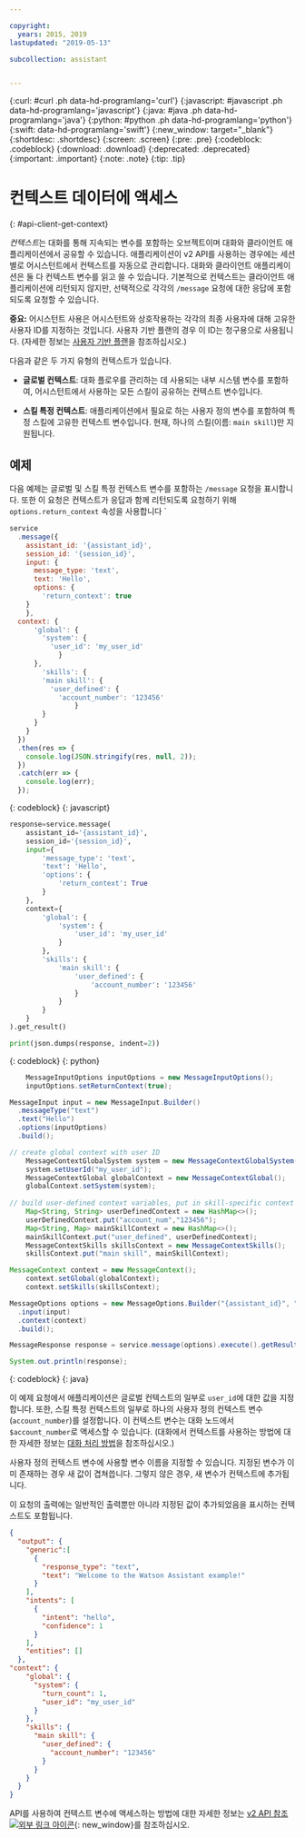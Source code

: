 ```yaml
---

copyright:
  years: 2015, 2019
lastupdated: "2019-05-13"

subcollection: assistant


---
```


{:curl: #curl .ph data-hd-programlang='curl'}
{:javascript: #javascript .ph data-hd-programlang='javascript'}
{:java: #java .ph data-hd-programlang='java'}
{:python: #python .ph data-hd-programlang='python'}
{:swift: data-hd-programlang='swift'}
{:new_window: target="_blank"}
{:shortdesc: .shortdesc}
{:screen: .screen}
{:pre: .pre}
{:codeblock: .codeblock}
{:download: .download}
{:deprecated: .deprecated}
{:important: .important}
{:note: .note}
{:tip: .tip}

# 컨텍스트 데이터에 액세스
{: #api-client-get-context}

*컨텍스트*는 대화를 통해 지속되는 변수를 포함하는 오브젝트이며 대화와 클라이언트 애플리케이션에서 공유할 수 있습니다. 애플리케이션이 v2 API를 사용하는 경우에는 세션별로 어시스턴트에서 컨텍스트를 자동으로 관리합니다. 대화와 클라이언트 애플리케이션은 둘 다 컨텍스트 변수를 읽고 쓸 수 있습니다. 기본적으로 컨텍스트는 클라이언트 애플리케이션에 리턴되지 않지만, 선택적으로 각각의 `/message` 요청에 대한 응답에 포함되도록 요청할 수 있습니다.

**중요:** 어시스턴트 사용은 어시스턴트와 상호작용하는 각각의 최종 사용자에 대해 고유한 사용자 ID를 지정하는 것입니다. 사용자 기반 플랜의 경우 이 ID는 청구용으로 사용됩니다. (자세한 정보는 [사용자 기반 플랜](/docs/services/assistant?topic=assistant-services-information#user-based-plans)을 참조하십시오.)

다음과 같은 두 가지 유형의 컨텍스트가 있습니다.

- **글로벌 컨텍스트**: 대화 플로우를 관리하는 데 사용되는 내부 시스템 변수를 포함하여, 어시스턴트에서 사용하는 모든 스킬이 공유하는 컨텍스트 변수입니다.

- **스킬 특정 컨텍스트**: 애플리케이션에서 필요로 하는 사용자 정의 변수를 포함하여 특정 스킬에 고유한 컨텍스트 변수입니다. 현재, 하나의 스킬(이름: `main skill`)만 지원됩니다.

## 예제

다음 예제는 글로벌 및 스킬 특정 컨텍스트 변수를 포함하는 `/message` 요청을 표시합니다. 또한 이 요청은 컨텍스트가 응답과 함께 리턴되도록 요청하기 위해 `options.return_context` 속성을 사용합니다 `

```javascript
service
  .message({
    assistant_id: '{assistant_id}',
    session_id: '{session_id}',
    input: {
      message_type: 'text',
      text: 'Hello',
      options: {
        'return_context': true
    }
    },
  context: {
      'global': {
        'system': {
          'user_id': 'my_user_id'
            }
      },
        'skills': {
        'main skill': {
          'user_defined': {
            'account_number': '123456'
                }
        }
      }
    }
  })
  .then(res => {
    console.log(JSON.stringify(res, null, 2));
  })
  .catch(err => {
    console.log(err);
  });
```
{: codeblock}
{: javascript}

```python
response=service.message(
    assistant_id='{assistant_id}',
    session_id='{session_id}',
    input={
        'message_type': 'text',
        'text': 'Hello',
        'options': {
            'return_context': True
        }
    },
    context={
        'global': {
            'system': {
                'user_id': 'my_user_id'
            }
        },
        'skills': {
            'main skill': {
                'user_defined': {
                    'account_number': '123456'
                }
            }
        }
    }
).get_result()

print(json.dumps(response, indent=2))
```
{: codeblock}
{: python}

```java
    MessageInputOptions inputOptions = new MessageInputOptions();
    inputOptions.setReturnContext(true);

MessageInput input = new MessageInput.Builder()
  .messageType("text")
  .text("Hello")
  .options(inputOptions)
  .build();

// create global context with user ID
    MessageContextGlobalSystem system = new MessageContextGlobalSystem();
    system.setUserId("my_user_id");
    MessageContextGlobal globalContext = new MessageContextGlobal();
    globalContext.setSystem(system);
  
// build user-defined context variables, put in skill-specific context for main skill
    Map<String, String> userDefinedContext = new HashMap<>();
    userDefinedContext.put("account_num","123456");
    Map<String, Map> mainSkillContext = new HashMap<>();
    mainSkillContext.put("user_defined", userDefinedContext);
    MessageContextSkills skillsContext = new MessageContextSkills();
    skillsContext.put("main skill", mainSkillContext);

MessageContext context = new MessageContext();
    context.setGlobal(globalContext);
    context.setSkills(skillsContext);

MessageOptions options = new MessageOptions.Builder("{assistant_id}", "{session_id}")
  .input(input)
  .context(context)
  .build();

MessageResponse response = service.message(options).execute().getResult();

System.out.println(response);
```
{: codeblock}
{: java}

이 예제 요청에서 애플리케이션은 글로벌 컨텍스트의 일부로 `user_id`에 대한 값을 지정합니다. 또한, 스킬 특정 컨텍스트의 일부로 하나의 사용자 정의 컨텍스트 변수(`account_number`)를 설정합니다. 이 컨텍스트 변수는
대화 노드에서 `$account_number`로 액세스할 수 있습니다. (대화에서 컨텍스트를 사용하는 방법에 대한 자세한 정보는
[대화 처리 방법](/docs/services/assistant?topic=assistant-dialog-runtime)을 참조하십시오.)

사용자 정의 컨텍스트 변수에 사용할 변수 이름을 지정할 수 있습니다. 지정된 변수가 이미 존재하는 경우 새 값이 겹쳐씁니다. 그렇지 않은 경우, 새 변수가 컨텍스트에 추가됩니다.

이 요청의 출력에는 일반적인 출력뿐만 아니라 지정된 값이 추가되었음을 표시하는 컨텍스트도 포함됩니다.

```json
{
  "output": {
    "generic":[
      {
        "response_type": "text",
        "text": "Welcome to the Watson Assistant example!"
      }
    ],
    "intents": [
      {
        "intent": "hello",
        "confidence": 1
      }
    ],
    "entities": []
  },
"context": {
    "global": {
      "system": {
        "turn_count": 1,
        "user_id": "my_user_id"
      }
    },
    "skills": {
      "main skill": {
        "user_defined": {
          "account_number": "123456"
        }
      }
    }
  }
}
```

API를 사용하여 컨텍스트 변수에 액세스하는 방법에 대한 자세한 정보는 [v2 API 참조 ![외부 링크 아이콘](../../icons/launch-glyph.svg "외부 링크 아이콘")](https://{DomainName}/apidocs/assistant-v2#send-user-input-to-assistant){: new_window}를 참조하십시오.
